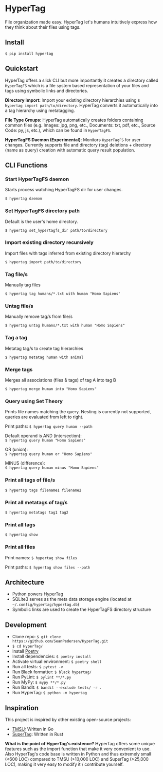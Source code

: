 # HyperTag

File organization made easy. HyperTag let's humans intuitively express how they think about their files using tags.

## Install
`$ pip install hypertag`

## Quickstart
HyperTag offers a slick CLI but more importantly it creates a directory called ```HyperTagFS``` which is a file system based representation of your files and tags using symbolic links and directories.

**Directory Import**: Import your existing directory hierarchies using ```$ hypertag import path/to/directory```. HyperTag converts it automatically into a tag hierarchy using metatagging.

**File Type Groups**: HyperTag automatically creates folders containing common files (e.g. Images: jpg, png, etc., Documents: txt, pdf, etc., Source Code: py, js, etc.), which can be found in ```HyperTagFS```.

**HyperTagFS Daemon  (Experimental)**: Monitors `HyperTagFS` for user changes. Currently supports file and directory (tag) deletions + directory (name as query) creation with automatic query result population.

## CLI Functions

### Start HyperTagFS daemon
Starts process watching HyperTagFS dir for user changes.

```$ hypertag daemon```

### Set HyperTagFS directory path
Default is the user's home directory.

```$ hypertag set_hypertagfs_dir path/to/directory```

### Import existing directory recursively
Import files with tags inferred from existing directory hierarchy

```$ hypertag import path/to/directory```

### Tag file/s
Manually tag files

```$ hypertag tag humans/*.txt with human "Homo Sapiens"```

### Untag file/s
Manually remove tag/s from file/s

```$ hypertag untag humans/*.txt with human "Homo Sapiens"```

### Tag a tag
Metatag tag/s to create tag hierarchies

```$ hypertag metatag human with animal```

### Merge tags
Merges all associations (files & tags) of tag A into tag B

```$ hypertag merge human into "Homo Sapiens"```

### Query using Set Theory
Prints file names matching the query. Nesting is currently not supported, queries are evaluated from left to right.

Print paths: ```$ hypertag query human --path```

Default operand is AND (intersection): <br>
```$ hypertag query human "Homo Sapiens"```

OR (union): <br>
```$ hypertag query human or "Homo Sapiens"```

MINUS (difference): <br>
```$ hypertag query human minus "Homo Sapiens"```

### Print all tags of file/s

```$ hypertag tags filename1 filename2```

### Print all metatags of tag/s

```$ hypertag metatags tag1 tag2```

### Print all tags

```$ hypertag show```

### Print all files

Print names:
```$ hypertag show files```

Print paths:
```$ hypertag show files --path```

## Architecture
- Python powers HyperTag
- SQLite3 serves as the meta data storage engine (located at `~/.config/hypertag/hypertag.db`)
- Symbolic links are used to create the HyperTagFS directory structure

## Development
- Clone repo: ```$ git clone https://github.com/SeanPedersen/HyperTag.git```
- `$ cd HyperTag/`
- Install [Poetry](https://python-poetry.org/docs/#installation)
- Install dependencies: `$ poetry install`
- Activate virtual environment: `$ poetry shell`
- Run all tests: ```$ pytest -v```
- Run Black formatter: ```$ black hypertag/```
- Run PyLint: ```$ pylint **/*.py```
- Run MyPy: ```$ mypy **/*.py```
- Run Bandit: ```$ bandit --exclude tests/ -r .```
- Run HyperTag: ```$ python -m hypertag```

## Inspiration
This project is inspired by other existing open-source projects:
- [TMSU](https://github.com/oniony/TMSU): Written in Go
- [SuperTag](https://github.com/amoffat/supertag): Written in Rust

**What is the point of HyperTag's existence?** HyperTag offers some unique features such as the import function that make it very convenient to use. Also HyperTag's code base is written in Python and thus extremely small (<600 LOC) compared to TMSU (>10,000 LOC) and SuperTag (>25,000 LOC), making it very easy to modify it / contribute yourself.
